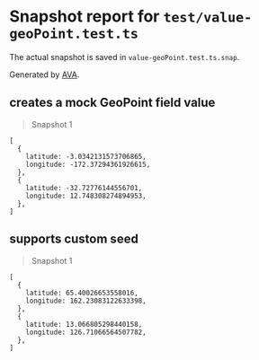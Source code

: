 # Snapshot report for `test/value-geoPoint.test.ts`

The actual snapshot is saved in `value-geoPoint.test.ts.snap`.

Generated by [AVA](https://avajs.dev).

## creates a mock GeoPoint field value

> Snapshot 1

    [
      {
        latitude: -3.0342131573706865,
        longitude: -172.37294361926615,
      },
      {
        latitude: -32.72776144556701,
        longitude: 12.748308274894953,
      },
    ]

## supports custom seed

> Snapshot 1

    [
      {
        latitude: 65.40026653558016,
        longitude: 162.23083122633398,
      },
      {
        latitude: 13.066805298440158,
        longitude: 126.71066564507782,
      },
    ]
